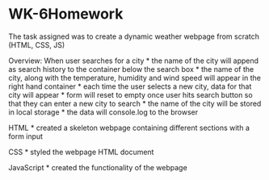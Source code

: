 # WK-6Homework

The task assigned was to create a dynamic weather webpage from scratch (HTML, CSS, JS)

Overview: When user searches for a city
    * the name of the city will append as search history to the container below the search box
    * the name of the city, along with the temperature, humidity and wind speed will appear in the right hand container
        * each time the user selects a new city, data for that city will appear 
        * form will reset to empty once user hits search button so that they can enter a new city to search 
    * the name of the city will be stored in local storage 
    * the data will console.log to the browser 

HTML 
    * created a skeleton webpage containing different sections with a form input 

CSS 
    * styled the webpage HTML document 

JavaScript 
    * created the functionality of the webpage 



 
